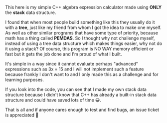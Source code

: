 This here is my simple C++ algebra expression calculator made using **ONLY** the **stack** data structure.

I found that when most people build something like this they usually do it with a **tree**, just like my friend from whom I got the idea to make one myself.
As well as other similar programs that have some type of priority, because math has a thing called **PEMDAS**.
So I thought why not challenge myself, instead of using a tree data structure which makes things easier, why not do it using a stack?
Of course, this program is NO WAY memory efficient or fast but it gets the job done and I'm proud of what I built.

It's simple in a way since it cannot evaluate perhaps "advanced" expressions such as 3x = 15 and I will not implement such a feature 
because frankly I don't want to and I only made this as a challenge and for learning purposes. 

If you look into the code, you can see that I made my own stack data structure because I didn't know that C++ has already a built-in stack data structure and could have saved lots of time 😀.

That is all and if anyone cares enough to test and find bugs, an issue ticket is appreciated 💚
